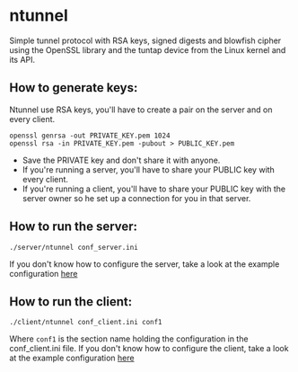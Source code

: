 ntunnel
=======

Simple tunnel protocol with RSA keys, signed digests and blowfish cipher using the OpenSSL library and the tuntap device from the Linux kernel and its API.

## How to generate keys:

Ntunnel use RSA keys, you'll have to create a pair on the server and on every client.

```
openssl genrsa -out PRIVATE_KEY.pem 1024
openssl rsa -in PRIVATE_KEY.pem -pubout > PUBLIC_KEY.pem
```

* Save the PRIVATE key and don't share it with anyone.
* If you're running a server, you'll have to share your PUBLIC key with every client.
* If you're running a client, you'll have to share your PUBLIC key with the server owner so he set up a connection for you in that server.

## How to run the server:

```
./server/ntunnel conf_server.ini
```

If you don't know how to configure the server, take a look at the example configuration [here](https://github.com/nomius/ntunnel/blob/master/example/conf_server.ini)

## How to run the client:

```
./client/ntunnel conf_client.ini conf1
```

Where ```conf1``` is the section name holding the configuration in the conf_client.ini file.
If you don't know how to configure the client, take a look at the example configuration
[here](https://github.com/nomius/ntunnel/blob/master/example/conf_client1.ini)
